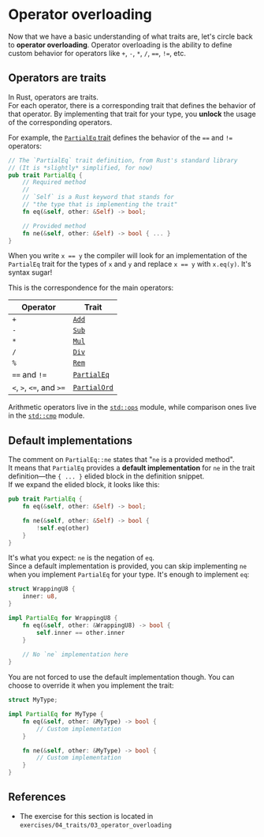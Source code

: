 # Operator overloading

Now that we have a basic understanding of what traits are, let's circle back to **operator overloading**.
Operator overloading is the ability to define custom behavior for operators like `+`, `-`, `*`, `/`, `==`, `!=`, etc.

## Operators are traits

In Rust, operators are traits.  
For each operator, there is a corresponding trait that defines the behavior of that operator.
By implementing that trait for your type, you **unlock** the usage of the corresponding operators.  

For example, the [`PartialEq` trait](https://doc.rust-lang.org/std/cmp/trait.PartialEq.html) defines the behavior of 
the `==` and `!=` operators:

```rust
// The `PartialEq` trait definition, from Rust's standard library
// (It is *slightly* simplified, for now)
pub trait PartialEq {
    // Required method
    //
    // `Self` is a Rust keyword that stands for 
    // "the type that is implementing the trait"
    fn eq(&self, other: &Self) -> bool;

    // Provided method
    fn ne(&self, other: &Self) -> bool { ... }
}
```

When you write `x == y` the compiler will look for an implementation of the `PartialEq` trait for the types of `x` and `y`
and replace `x == y` with `x.eq(y)`. It's syntax sugar!

This is the correspondence for the main operators:

| Operator                 | Trait                                                                   |
|--------------------------|-------------------------------------------------------------------------|
| `+`                      | [`Add`](https://doc.rust-lang.org/std/ops/trait.Add.html)               |
| `-`                      | [`Sub`](https://doc.rust-lang.org/std/ops/trait.Sub.html)               |                                                 
| `*`                      | [`Mul`](https://doc.rust-lang.org/std/ops/trait.Mul.html)               |
| `/`                      | [`Div`](https://doc.rust-lang.org/std/ops/trait.Div.html)               |
| `%`                      | [`Rem`](https://doc.rust-lang.org/std/ops/trait.Rem.html)               |
| `==` and `!=`            | [`PartialEq`](https://doc.rust-lang.org/std/cmp/trait.PartialEq.html)   |
| `<`, `>`, `<=`, and `>=` | [`PartialOrd`](https://doc.rust-lang.org/std/cmp/trait.PartialOrd.html) |

Arithmetic operators live in the [`std::ops`](https://doc.rust-lang.org/std/ops/INDEX.html) module,
while comparison ones live in the [`std::cmp`](https://doc.rust-lang.org/std/cmp/INDEX.html) module.

## Default implementations

The comment on `PartialEq::ne` states that "`ne` is a provided method".  
It means that `PartialEq` provides a **default implementation** for `ne` in the trait definition—the `{ ... }` elided 
block in the definition snippet.  
If we expand the elided block, it looks like this:

```rust
pub trait PartialEq {
    fn eq(&self, other: &Self) -> bool;

    fn ne(&self, other: &Self) -> bool {
        !self.eq(other)
    }
}
```

It's what you expect: `ne` is the negation of `eq`.  
Since a default implementation is provided, you can skip implementing `ne` when you implement `PartialEq` for your type.
It's enough to implement `eq`:

```rust
struct WrappingU8 {
    inner: u8,
}

impl PartialEq for WrappingU8 {
    fn eq(&self, other: &WrappingU8) -> bool {
        self.inner == other.inner
    }
    
    // No `ne` implementation here
}
```

You are not forced to use the default implementation though. 
You can choose to override it when you implement the trait:

```rust
struct MyType;

impl PartialEq for MyType {
    fn eq(&self, other: &MyType) -> bool {
        // Custom implementation
    }

    fn ne(&self, other: &MyType) -> bool {
        // Custom implementation
    }
}
```

## References

- The exercise for this section is located in `exercises/04_traits/03_operator_overloading`
